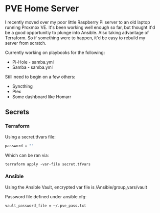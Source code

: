 # PVE Home Server

I recently moved over my poor little Raspberry Pi server to an old laptop running Proxmox VE. It's been working well enough so far, but thought it'd be a good opportunitiy to plunge into Ansible. Also taking advantage of Terraform. So if something were to happen, it'd be easy to rebuild my server from scratch.

Currently working on playbooks for the following:
- Pi-Hole - samba.yml
- Samba - samba.yml

Still need to begin on a few others:
- Syncthing
- Plex
- Some dashboard like Homarr

## Secrets

### Terraform

Using a secret.tfvars file:

```terraform
password = ""
```

Which can be ran via:

```
terraform apply -var-file secret.tfvars
```

### Ansible

Using the Ansible Vault, encrypted var file is /Ansible/group_vars/vault

Password file defined under ansible.cfg:

```
vault_password_file = ~/.pve_pass.txt
```

<!-- BEGINNING OF PRE-COMMIT-TERRAFORM DOCS HOOK -->

<!-- END OF PRE-COMMIT-TERRAFORM DOCS HOOK -->